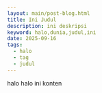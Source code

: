 ```yaml
---
layout: main/post-blog.html
title: Ini Judul
description: ini deskripsi
keyword: halo,dunia,judul,ini
date: 2025-09-16
tags:
  - halo
  - tag
  - judul
---
```


halo halo ini konten

